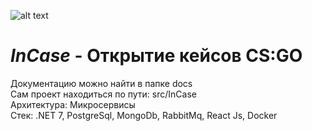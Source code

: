 ![alt text](https://sun9-83.userapi.com/impg/KZb62xYb5iynlL00ivIQeUCQIJNXGpUGHfjCOA/IVL6knc9ycU.jpg?size=192x132&quality=96&sign=dd171982807a3f3d0e896ae5e106c14b&type=album)
# _InCase_ - Открытие кейсов CS:GO<br/>
Документацию можно найти в папке docs<br/>
Сам проект находиться по пути: src/InCase<br/>
Архитектура: Микросервисы<br/>
Стек: .NET 7, PostgreSql, MongoDb, RabbitMq, React Js, Docker<br/>
